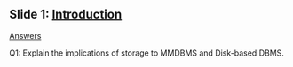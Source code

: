 ## Slide 1: [Introduction](.\slides\01_Introduction.pdf)

[Answers](.\cw-notes\1605023_CSE453_WEEK1.pdf)

Q1: Explain the implications of storage to MMDBMS and Disk-based DBMS.
